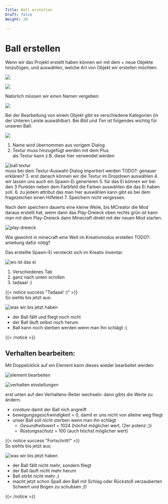 ```yaml
---
Title: Ball erstellen
Draft: false
Weight: 20

---
```



# Ball erstellen
Wenn wir das Projekt erstellt haben können wir mit dem + neue Objekte hinzufügen, und auswählen, welche Art von Objekt wir erstellen möchten:

![](ide-start.png)

![](lebewesen-erstellen-0.png)

Natürlich müssen wir einen Namen vergeben:

![](lebewesen-erstellen-1.png)

Bei der Bearbeitung von einem Objekt gibt es verschiedene Kategorien (in der Unteren Leiste auswählbar).
Bei *Bild und Ton* ist folgendes wichtig für unseren Ball:

![](lebewesen-erstellen-2-bild-ton.png)
1. Name wird übernommen aus vorigem Dialog
2. Textur muss hinzugefügt werden mit dem Plus  
als Textur kann z.B. diese hier verwendet werden  

![ball textur](flugball-texture.png)  
muss bei dem Textur-Auswahl-Dialog importiert werden 
TODO?: genauer erklären?
3. erst danach können wir die Textur im Dropdown auswählen
4. wir lassen uns auch ein Spawn-Ei generieren
5. für das Ei können wir bei den 3 Punkten neben dem Farbfeld die Farben auswählen die das Ei haben soll.
6. zu jedem attribut das man hier auswählen kann gibt es bei dem fragezeichen einen Hilfetext
7. Speichern nicht vergessen.

Nach dem speichern dauerts eine kleine Weile, bis MCreator die Mod daraus erstellt hat, wenn dann das Play-Dreieck oben rechts grün ist kann man mit dem Play-Dreieck dann Minecraft direkt mit der neuen Mod starten.

![play-dreieck](ide-start-play-dreieck.png)

Wie gewohnt in minecraft eine Welt im Kreativmodus erstellen
TODO?: anleitung dafür nötig?

Das erstellte Spawn-Ei versteckt sich im Kreativ Inventar:

![wo ist das ei](ingame-wo-ist-das-spawn-ei.png)

1. Verschiedenes Tab
2. ganz nach unten scrollen
3. tadaaa! :)

{{< notice success "Tadaaa! :)" >}}  
So siehts bis jetzt aus:

![was wir bis jetzt haben](ingame-so-siehts-bis-jetzt-aus-0.png)
- der Ball fällt und fliegt noch nicht
- der Ball läuft selbst noch herum
- Ball kann noch sterben werden wenn man ihn schlägt :(

{{< /notice >}}


## Verhalten bearbeiten:
Mit Doppelcklick auf ein Element kann dieses wieder bearbeitet werden:

![element bearbeiten](ide-start-element-bearbeiten.png)

![verhalten einstellungen](lebewesen-erstellen-2-verhalten.png)

erst unten auf den Verhaltens-Reiter wechseln:
dann gibts die Werte zu ändern.
- *creature* damit der Ball nich angreift
- *bewegungsgeschwindigkeit* = 0, damit er uns nicht von alleine weg fliegt
- unser Ball soll nicht sterben wenn man ihn schlägt
    - *Gesundheitswert* = 1024 (höchst möglicher wert, (2er potenz ;)) 
    - *Rüstungsschutz* = 100 (auch höchst möglicher wert)

{{< notice success "Fortschritt!" >}}  
So siehts bis jetzt aus:

![was wir bis jetzt haben](ingame-so-siehts-bis-jetzt-aus-1.png)
- der Ball fällt nicht mehr, sondern fliegt
- der Ball läuft nicht mehr herum
- Ball stirbt nicht mehr ;)
- macht jetzt schon Spaß den Ball mit Schlag oder Rückstoß verzauberten Schwert und Bogen zu schubsen ;D

{{< /notice >}}
